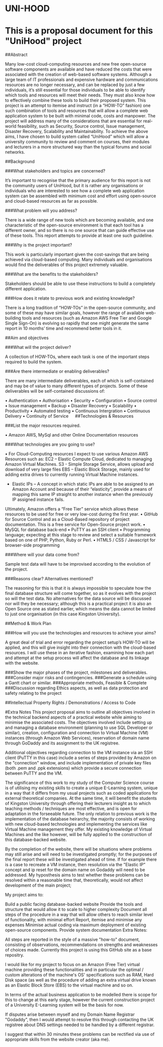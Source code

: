 # UNI-HOOD

# This is a proposal document for this "UniHood" project

##Abstract

Many low-cost cloud-computing resources and new free open-source software components are available and have reduced the costs that were associated with the creation of web-based software systems. Although a large team of IT professionals and expensive hardware and communications resources are no longer necessary, and can be replaced by just a few individuals, it’s still essential for those individuals to be able to identify which tools and resources will meet their needs. They must also know how to effectively combine these tools to build their proposed system.
This project is an attempt to itemise and instruct (in a “HOW-TO” fashion) one such combination of tools and resources that will allow a complete web application system to be built with minimal code, costs and manpower.
The project will address many of the considerations that are essential for real-world feasibility, such as Security, Source control, Issue management, Disaster Recovery, Scalability and Maintainability.
To achieve the above aims, I have chosen to build  system called “UniHood” which will allow a university community to review and comment on courses, their modules and lecturers in a more structured way than the typical forums and social networks.

##Background

###What stakeholders and topics are concerned?  

It’s important to recognise that the primary audience for this report is not the community users of UniHood, but it is rather any organisations or individuals who are interested to see how a complete web application system can be assembled with minimum cost and effort using open-source and cloud-based resources as far as possible. 

###What problem will you address?

There is a wide range of new tools which are becoming available, and one characteristic of the open-source environment is that each tool has a different owner, and so there is no one source that can guide effective use of these tools. This report attempts to provide at least one such guideline.

###Why is the project important? 

This work is particularly important given the cost-savings that are being achieved via cloud-based computing. Many individuals and organisations would find the deliverables of this project extremely valuable.

###What are the benefits to the stakeholders?  

Stakeholders should be able to use these instructions to build a completely different application.

###How does it relate to previous work and existing knowledge?

There is a long tradition of “HOW-TOs” in the open-source community, and some of these may have similar goals, however the range of available web-building tools and resources (such as Amazon AWS Free Tier and Google Single Sign-On) is evolving so rapidly that one might generate the same report in 10 months’ time and recommend better tools in it. 

##Aim and objectives 

###What will the project deliver? 

A collection of  HOW-TOs, where each task is one of the important steps required to build the system.

###Are there intermediate or enabling deliverables?

There are many intermediate deliverables, each of which is self-contained and may be of value to many different types of projects.
Some of these deliverables will be self-contained discussions of:

•	Authentication
•	Authorisation
•	Security
•	Configuration
•	Source control
•	Issue management
•	Backup
•	Disaster Recovery
•	Scalability
•	Productivity
•	Automated testing
•	Continuous Intergration
•	Continuous Delivery
•	Continuity of Service
 
##Technologies & Resources

###List the major resources required.  

•	Amazon AWS, MySql and other Online Documentation resources

###What technologies are you going to use?

•	For Cloud-Computing resources I expect to use various Amazon AWS Resources such as:
EC2 – Elastic Compute Cloud, dedicated to managing Amazon Virtual Machines.
S3 - Simple Storage Service, allows upload and download of very large files
EBS – Elastic Block Storage, mainly used for adding extra drives to currently running Virtual Machine instances.
- Elastic IPs – A concept in which static IPs are able to be assigned to an Amazon Account and because of their “elasticity”, provide a means of mapping this same IP straight to another instance when the previously IP assigned instance fails.

Ultimately, Amazon offers a “Free Tier” service which allows these resources to be used for free or very low-cost during the first year.
•	GitHub for Source Control and as a Cloud-Based repository of project documentation. This is a free service for Open-Source project work.
•	MySQL for database back-end
•	PuTTY as an SSH client
•	Programming language; expecting at this stage to review and select a suitable framework based on one of PHP, Python, Ruby or Perl.
•	HTML5 / CSS / Javascript for browser-side programming

###Where will your data come from?

Sample test data will have to be improvised according to the evolution of the project.

###Reasons clear? Alternatives mentioned?

The reasoning for this is that it is always impossible to speculate how the final database structure will come together, so as it evolves with the project so will the test data. No alternatives for the data source will be discussed nor will they be necessary; although this is a practical project it is also an Open Source one as stated earlier, which means the data cannot be limited to just one organisation (in this case Kingston University).

##Method & Work Plan

###How will you use the technologies and resources to achieve your aims?

A great deal of trial and error regarding the project setup’s HOW-TO will be applied, and this will give insight into their connection with the cloud-based resources. I will use these in an iterative fashion, examining how each part and attempt at the setup process will affect the database and its linkage with the website.

###Show the major phases of the project, milestones and deliverables. 
###Consider major risks and contingencies.
###Generate a schedule using a Gantt chart or similar. 
###Appropriate methods, Feasible & Complete
###Discussion regarding Ethics aspects, as well as data protection and safety relating to the project

##Intellectual Property Rights / Demonstrations / Access to Code



#Extra Notes
This project proposal aims to outline all objectives involved in the technical backend aspects of a practical website while aiming to minimise the associated costs. 
The objectives involved include setting up and managing a database environment (planning to use SQL Developer or similar), creation, configuration and connection to Virtual Machine (VM) instances (through Amazon Web Services), reservation of domain name through GoDaddy and its assignment to the UK registree.

Additional objectives regarding connection to the VM instance via an SSH client (PuTTY in this case) include a series of steps provided by Amazon on the "connection" window, and include implementation of private key files (both .pem and .ppk extensions) which provide a secure connection between PuTTY and the VM.

The significance of this work to my study of the Computer Science course is of utilising my existing skills to create a unique E-Learning system, unique in a way that it differs from my usual projects such as coded applications for external theoretical companies. At the same time, it will benefit the students of Kingston University through offering their lecturers insight as to which teaching methods / techniques are most effective, and is open for adaptation in the forseeable future. The only relation to previous work is the implementation of the database heirarchy, the majority consists of working with new cloud-based technologies and implementing the services like Virtual Machine management they offer. My existing knowledge of Virtual Machines and the like however, will be fully applied to the construction of this database-backed website.

By the completion of the website, there will be situations where problems may still arise and will need to be investigated promptly; for the purposes of the final report these will be investigated ahead of time. If for example there is a case to recreate a VM instance, then resolution via the "Elastic IP" concept and ip reset for the domain name on Godaddy will need to be addressed. My hyposthesis aims to test whether these problems can be resolved within a reasonable time that, theoretically, would not affect development of the main project; 

My project aims to:

Build a public facing database-backed website
Provide the tools and structure that would allow it to scale to higher complexity
Document all steps of the procedure in a way that will allow others to reach similar level of functionality, with minimal effort
Report, itemise and minimise any expenses
Minimise actual coding via maximum deployment of existing open-source components.
Provide system documentation
Extra Notes:

All steps are reported in the style of a massive "how-to" document, consisting of observations, recommendations on strengths and weaknesses of choices made. Currently this project is using this GitHub site as a base repositry.

I would like for my project to focus on an Amazon (Free Tier) virtual machine providing these functionalities and in particular the optimal / custom alterations of the machine's OS' specifications such as RAM, Hard Disk space (as well as the procedure of adding an extra virtual drive known as an Elastic Block Store (EBS) to the virtual machine and so on.

In terms of the actual business application to be modelled there is scope for this to change at this early stage, however the current construction project of a University E-Learning system will be the basis for now.

If disputes arise between myself and my Domain Name Registrar "Godaddy", then I would attempt to resolve this through contacting the UK registree about DNS settings needed to be handled by a different registrar.

I suggest that within 30 minutes these problems can be rectified via use of appropriate skills from the website creator (aka me).
